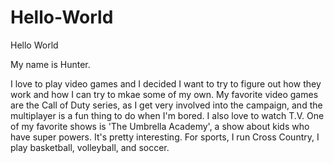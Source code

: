 # Hello-World

Hello World

My name is Hunter.

I love to play video games and I decided I want to try to figure out how they work and how I can try to mkae some of my own.
My favorite video games are the Call of Duty series, as I get very involved into the campaign, and the multiplayer is a fun thing to do when I'm bored.
I also love to watch T.V. One of my favorite shows is 'The Umbrella Academy', a show about kids who have super powers. It's pretty interesting.
For sports, I run Cross Country, I play basketball, volleyball, and soccer.
